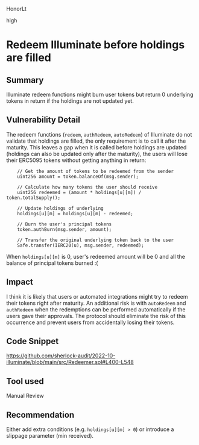 HonorLt

high

# Redeem Illuminate before holdings are filled

## Summary
Illuminate redeem functions might burn user tokens but return 0 underlying tokens in return if the holdings are not updated yet.

## Vulnerability Detail
The redeem functions (```redeem```, ```authRedeem```, ```autoRedeem```) of Illuminate do not validate that holdings are filled, the only requirement is to call it after the maturity. This leaves a gap when it is called before holdings are updated (holdings can also be updated only after the maturity), the users will lose their ERC5095 tokens without getting anything in return:
```solidity
    // Get the amount of tokens to be redeemed from the sender
    uint256 amount = token.balanceOf(msg.sender);

    // Calculate how many tokens the user should receive
    uint256 redeemed = (amount * holdings[u][m]) / token.totalSupply();

    // Update holdings of underlying
    holdings[u][m] = holdings[u][m] - redeemed;

    // Burn the user's principal tokens
    token.authBurn(msg.sender, amount);

    // Transfer the original underlying token back to the user
    Safe.transfer(IERC20(u), msg.sender, redeemed);
```
When ```holdings[u][m]``` is 0, user's redeemed amount will be 0 and all the balance of principal tokens burned :(

## Impact
I think it is likely that users or automated integrations might try to redeem their tokens right after maturity. An additional risk is with ```autoRedeem``` and ```authRedeem``` when the redemptions can be performed automatically if the users gave their approvals. The protocol should eliminate the risk of this occurrence and prevent users from accidentally losing their tokens.

## Code Snippet

https://github.com/sherlock-audit/2022-10-illuminate/blob/main/src/Redeemer.sol#L400-L548

## Tool used

Manual Review

## Recommendation
Either add extra conditions (e.g. ```holdings[u][m] > 0```) or introduce a slippage parameter (min received).
